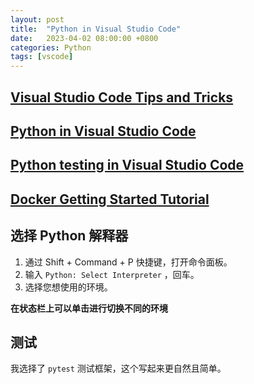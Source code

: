 ```yaml
---
layout: post
title:  "Python in Visual Studio Code"
date:   2023-04-02 08:00:00 +0800
categories: Python
tags: [vscode]
---
```


## [Visual Studio Code Tips and Tricks](https://code.visualstudio.com/docs/getstarted/tips-and-tricks)
## [Python in Visual Studio Code](https://code.visualstudio.com/docs/languages/python)
## [Python testing in Visual Studio Code](https://code.visualstudio.com/docs/python/testing)
## [Docker Getting Started Tutorial](https://github.com/docker/getting-started)


## 选择 Python 解释器
1. 通过 Shift + Command + P 快捷键，打开命令面板。
2. 输入 ```Python: Select Interpreter``` ，回车。
3. 选择您想使用的环境。

**在状态栏上可以单击进行切换不同的环境**

## 测试
我选择了 ```pytest``` 测试框架，这个写起来更自然且简单。
